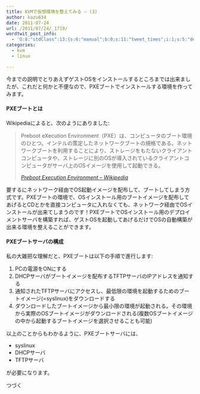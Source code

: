```yaml
---
title: KVMで仮想環境を整えてみる – (3)
author: kazu634
date: 2011-07-24
url: /2011/07/24/_1719/
wordtwit_post_info:
  - 'O:8:"stdClass":13:{s:6:"manual";b:0;s:11:"tweet_times";i:1;s:5:"delay";i:0;s:7:"enabled";i:1;s:10:"separation";s:2:"60";s:7:"version";s:3:"3.7";s:14:"tweet_template";b:0;s:6:"status";i:2;s:6:"result";a:0:{}s:13:"tweet_counter";i:2;s:13:"tweet_log_ids";a:1:{i:0;i:5439;}s:9:"hash_tags";a:0:{}s:8:"accounts";a:1:{i:0;s:7:"kazu634";}}'
categories:
  - kvm
  - linux

---
```

<div class="section">
<p>
    今までの説明でとりあえずゲストOSをインストールするところまでは出来ましたが、これだと何かと不便なので、PXEブートでインストールする環境を作ってみます。
</p>
  
<h4>
    PXEブートとは
</h4>
  
<p>
    Wikipediaによると、次のようにありました:
</p>
  
<blockquote title="Preboot Execution Environment:title - Wikipedia" cite="http://ja.wikipedia.org/wiki/Preboot_Execution_Environment">
<p>
      Preboot eXecution Environment（PXE）は、コンピュータのブート環境のひとつ。インテルの策定したネットワークブートの規格である。ネットワークブートを利用することにより、ストレージをもたないクライアントコンピュータや、ストレージに別のOSが導入されているクライアントコンピュータがサーバ上のOSイメージを使用して起動できる。
</p>
    
<p>
<cite><a href="http://ja.wikipedia.org/wiki/Preboot_Execution_Environment" onclick="__gaTracker('send', 'event', 'outbound-article', 'http://ja.wikipedia.org/wiki/Preboot_Execution_Environment', 'Preboot Execution Environment &#8211; Wikipedia');" target="_blank">Preboot Execution Environment &#8211; Wikipedia</a></cite>
</p>
</blockquote>
  
<p>
    要するにネットワーク経由でOS起動イメージを配布して、ブートしてしまう方式です。PXEブートの環境で、OSインストール用のブートイメージを配布してあげるとCDとかを直接コンピュータに入れなくても、ネットワーク経由でOSインストールが出来てしまうのです！PXEブートでOSインストール用のデプロイメントサーバを構築すれば、ゲストOSを起動してあげるだけでOSの自動構築が出来る環境を整えることができます。
</p>
  
<h4>
    PXEブートサーバの構成
</h4>
  
<p>
    私の大雑把な理解だと、PXEブートは以下の手順で進行します:
</p>
  
<ol>
<li>
      PCの電源をONにする
</li>
<li>
      DHCPサーバがブートイメージを配布するTFTPサーバのIPアドレスを通知する
</li>
<li>
      通知されたTFTPサーバにアクセスし、最低限の環境を起動するためのブートイメージ(=syslinux)をダウンロードする
</li>
<li>
      ダウンロードしたブートイメージから最小限の環境が起動される。その環境から実際のOSブートイメージがダウンロードされる(複数OSブートイメージの中から起動するブートイメージを選択させることも可能)
</li>
</ol>
  
<p>
</p>
  
<p>
    以上のことからもわかるように、PXEブートサーバには、
</p>
  
<ul>
<li>
      syslinux
</li>
<li>
      DHCPサーバ
</li>
<li>
      TFTPサーバ
</li>
</ul>
  
<p>
    が必要になります。
</p>
  
<p>
    つづく
</p>
</div>